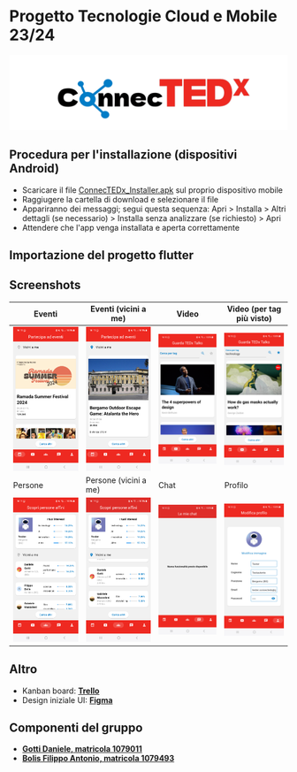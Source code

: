 # Progetto Tecnologie Cloud e Mobile 23/24
![logo](https://github.com/DanieleGotti/ConnecTEDx/blob/main/ConnecTEDx/doc/img/logo/logo.png)

## Procedura per l'installazione (dispositivi Android)
- Scaricare il file [ConnecTEDx_Installer.apk](https://github.com/DanieleGotti/ConnecTEDx/blob/main/ConnecTEDx/ConnecTEDx_Installer.apk) sul proprio dispositivo mobile
- Raggiugere la cartella di download e selezionare il file
- Appariranno dei messaggi; segui questa sequenza: Apri > Installa > Altri dettagli (se necessario) > Installa senza analizzare (se richiesto) > Apri
- Attendere che l'app venga installata e aperta correttamente

## Importazione del progetto flutter

## Screenshots

| Eventi | Eventi (vicini a me) | Video | Video (per tag più visto) |
|--------|----------------------|-------|---------------------------|
| ![Screenshot 1](https://github.com/DanieleGotti/ConnecTEDx/blob/main/ConnecTEDx/code/flutter/connectedx/flutter_01.png) | ![Screenshot 2](https://github.com/DanieleGotti/ConnecTEDx/blob/main/ConnecTEDx/code/flutter/connectedx/flutter_02.png) | ![Screenshot 3](https://github.com/DanieleGotti/ConnecTEDx/blob/main/ConnecTEDx/code/flutter/connectedx/flutter_03.png) | ![Screenshot 4](https://github.com/DanieleGotti/ConnecTEDx/blob/main/ConnecTEDx/code/flutter/connectedx/flutter_04.png) |
| Persone | Persone (vicini a me) | Chat | Profilo |
| ![Screenshot 5](https://github.com/DanieleGotti/ConnecTEDx/blob/main/ConnecTEDx/code/flutter/connectedx/flutter_05.png) | ![Screenshot 6](https://github.com/DanieleGotti/ConnecTEDx/blob/main/ConnecTEDx/code/flutter/connectedx/flutter_06.png) | ![Screenshot 7](https://github.com/DanieleGotti/ConnecTEDx/blob/main/ConnecTEDx/code/flutter/connectedx/flutter_07.png) | ![Screenshot 8](https://github.com/DanieleGotti/ConnecTEDx/blob/main/ConnecTEDx/code/flutter/connectedx/flutter_08.png) |


## Altro
- Kanban board: [__Trello__](https://trello.com/b/WBCqqAyc/connectedx)
- Design iniziale UI: [__Figma__](https://www.figma.com/file/DXUDugR8lhHtBvBZ2NX0oj/ConnecTEDx?type=design&node-id=0%3A1&mode=design&t=8OvN5yfO4kw7GyV1-1) 

## Componenti del gruppo
- [__Gotti Daniele, matricola 1079011__](https://github.com/DanieleGotti)
- [__Bolis Filippo Antonio, matricola 1079493__](https://github.com/FilippoBolis)
